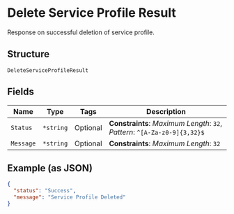 
# Delete Service Profile Result

Response on successful deletion of service profile.

## Structure

`DeleteServiceProfileResult`

## Fields

| Name | Type | Tags | Description |
|  --- | --- | --- | --- |
| `Status` | `*string` | Optional | **Constraints**: *Maximum Length*: `32`, *Pattern*: `^[A-Za-z0-9]{3,32}$` |
| `Message` | `*string` | Optional | **Constraints**: *Maximum Length*: `32` |

## Example (as JSON)

```json
{
  "status": "Success",
  "message": "Service Profile Deleted"
}
```

